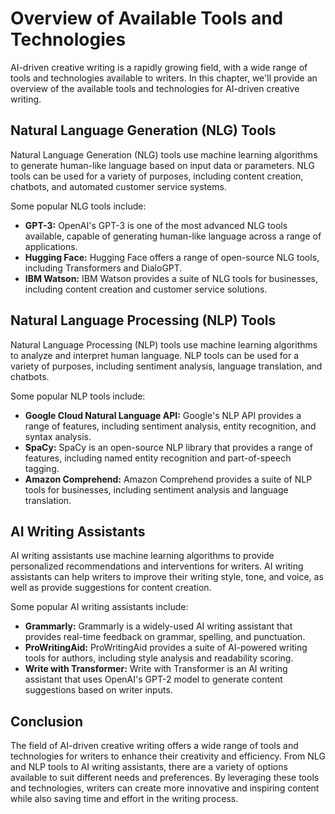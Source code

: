 Overview of Available Tools and Technologies
==============================================================================================================

AI-driven creative writing is a rapidly growing field, with a wide range of tools and technologies available to writers. In this chapter, we'll provide an overview of the available tools and technologies for AI-driven creative writing.

Natural Language Generation (NLG) Tools
---------------------------------------

Natural Language Generation (NLG) tools use machine learning algorithms to generate human-like language based on input data or parameters. NLG tools can be used for a variety of purposes, including content creation, chatbots, and automated customer service systems.

Some popular NLG tools include:

* **GPT-3:** OpenAI's GPT-3 is one of the most advanced NLG tools available, capable of generating human-like language across a range of applications.
* **Hugging Face:** Hugging Face offers a range of open-source NLG tools, including Transformers and DialoGPT.
* **IBM Watson:** IBM Watson provides a suite of NLG tools for businesses, including content creation and customer service solutions.

Natural Language Processing (NLP) Tools
---------------------------------------

Natural Language Processing (NLP) tools use machine learning algorithms to analyze and interpret human language. NLP tools can be used for a variety of purposes, including sentiment analysis, language translation, and chatbots.

Some popular NLP tools include:

* **Google Cloud Natural Language API:** Google's NLP API provides a range of features, including sentiment analysis, entity recognition, and syntax analysis.
* **SpaCy:** SpaCy is an open-source NLP library that provides a range of features, including named entity recognition and part-of-speech tagging.
* **Amazon Comprehend:** Amazon Comprehend provides a suite of NLP tools for businesses, including sentiment analysis and language translation.

AI Writing Assistants
---------------------

AI writing assistants use machine learning algorithms to provide personalized recommendations and interventions for writers. AI writing assistants can help writers to improve their writing style, tone, and voice, as well as provide suggestions for content creation.

Some popular AI writing assistants include:

* **Grammarly:** Grammarly is a widely-used AI writing assistant that provides real-time feedback on grammar, spelling, and punctuation.
* **ProWritingAid:** ProWritingAid provides a suite of AI-powered writing tools for authors, including style analysis and readability scoring.
* **Write with Transformer:** Write with Transformer is an AI writing assistant that uses OpenAI's GPT-2 model to generate content suggestions based on writer inputs.

Conclusion
----------

The field of AI-driven creative writing offers a wide range of tools and technologies for writers to enhance their creativity and efficiency. From NLG and NLP tools to AI writing assistants, there are a variety of options available to suit different needs and preferences. By leveraging these tools and technologies, writers can create more innovative and inspiring content while also saving time and effort in the writing process.
